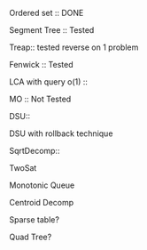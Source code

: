 Ordered set :: DONE

Segment Tree :: Tested

Treap:: tested reverse on 1 problem

Fenwick :: Tested

LCA  with query o(1) :: 

MO :: Not Tested

DSU::

DSU with rollback technique

SqrtDecomp::

TwoSat

Monotonic Queue

Centroid Decomp

Sparse table?

Quad Tree?
